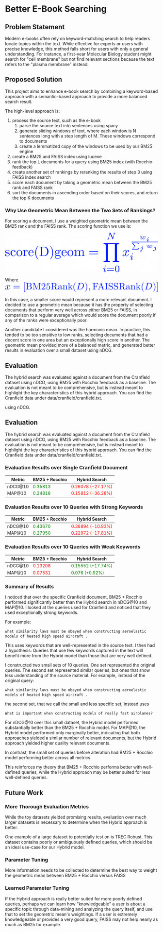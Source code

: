 # Better E-Book Searching

## Problem Statement
Modern e-books often rely on keyword-matching search to help readers locate topics within the text. While effective for experts or users with precise knowledge, this method falls short for users with only a general understanding. For instance, a first-year Molecular Biology student might search for "cell membrane" but not find relevant sections because the text refers to the "plasma membrane" instead.

## Proposed Solution
This project aims to enhance e-book search by combining a keyword-based approach with a semantic-based approach to provide a more balanced search result. 

The high-level approach is:

1. process the source text, such as the e-book
    1. parse the source text into sentences using spacy
    2. generate sliding windows of text, where each window is N sentences long with a step length of M. These windows correspond to documents
    3. create a lemmatized copy of the windows to be used by our BM25 engine
2. create a BM25 and FAISS index using lucene
3. rank the top L documents for a query using BM25 index (with Rocchio feedback)
4. create another set of rankings by reranking the results of step 3 using FAISS index search
5. score each document by taking a geometric mean between the BM25 rank and FAISS rank
6. sort the documents in ascending order based on their scores, and return the top K documents

### Why Use Geometric Mean Between the Two Sets of Rankings?
For scoring a document, I use a weighted geometric mean between the BM25 rank and the FAISS rank. The scoring function we use is:

![Geometric Mean Explanation](img/geom_mean.png)

Where
![Geom Mean Part 2](img/geom_mean_part2.png)

In this case, a smaller score would represent a more relevant document. I decided to use a geometric mean because it has the property of selecting documents that perform very well across either BM25 or FAISS, in comparison to a regular average which would score the document poorly if any of the ranks were exceptionally poor.

Another candidate I considered was the harmonic mean. In practice, this tended to be too sensitive to low ranks, selecting documents that had a decent score in one area but an exceptionally high score in another. The geometric mean provided more of a balanced metric, and generated better results in evaluation over a small dataset using nDCG.

## Evaluation
The hybrid search was evaluated against a document from the Cranfield dataset using nDCG, using BM25 with Rocchio feedback as a baseline. The evaluation is not meant to be comprehensive, but is instead meant to highlight the key characteristics of this hybrid approach. You can find the Cranfield data under data/cranfield/cranfield.txt.

using nDCG.

## Evaluation
The hybrid search was evaluated against a document from the Cranfield dataset using nDCG, using BM25 with Rocchio feedback as a baseline. The evaluation is not meant to be comprehensive, but is instead meant to highlight the key characteristics of this hybrid approach. You can find the Cranfield data under data/cranfield/cranfield.txt.

### Evaluation Results over Single Cranfield Document
| Metric          | BM25 + Rocchio | Hybrid Search |
|-----------------|----------------|---------------|
| nDCG@10         | <span style="color:green">0.35813</span>        | <span style="color:red">0.26078 (-27.17%)</span>       |
| MAP@10          | <span style="color:green">0.24818</span>        | <span style="color:red">0.15812 (-36.28%)</span>       |

### Evaluation Results over 10 Queries with Strong Keywords
| Metric          | BM25 + Rocchio | Hybrid Search | 
|-----------------|----------------|---------------|
| nDCG@10         | <span style="color:green">0.43670</span>        | <span style="color:red">0.38894 (-10.93%)</span>       |
| MAP@10          | <span style="color:green">0.27950</span>        | <span style="color:red">0.22972 (-17.81%)</span>       |

### Evaluation Results over 10 Queries with Weak Keywords
| Metric          | BM25 + Rocchio | Hybrid Search |
|-----------------|----------------|---------------|
| nDCG@10         | <span style="color:red">0.13208</span>        | <span style="color:green">0.15552 (+17.74%)</span>       |
| MAP@10          | <span style="color:red">0.07531</span>        | <span style="color:green">0.076 (+0.92%)</span>         |

### Summary of Results
I noticed that over the specific Cranfield document, BM25 + Rocchio performed significantly better than the Hybrid search in nDCG@10 and MAP@10. I looked at the queries used for Cranfield and noticed that they used exceptionally strong keywords. 

For example: 
```
what similarity laws must be obeyed when constructing aeroelastic models of heated high speed aircraft .
```

This uses keywords that are well-represented in the source text. I then had a hypothesis: Queries that use few keywords captured in the text will benefit more from the Hybrid model than those that are very well defined.

I constructed two small sets of 10 queries. One set represented the original queries. The second set represented similar queries, but ones that show less understanding of the source material. For example, instead of the original query:

```
what similarity laws must be obeyed when constructing aeroelastic models of heated high speed aircraft .
```

the second set, that we call the small and less specific set, instead uses 

```
What is important when constructing models of really fast airplanes?
```

For nDCG@10 over this small dataset, the Hybrid model performed substantially better than the BM25 + Rocchio model. For MAP@10, the Hybrid model performed only marginally better, indicating that both approaches yielded a similar number of relevant documents, but the Hybrid approach yielded higher quality relevant documents.

In contrast, the small set of queries before alteration had BM25 + Rocchio model performing better across all metrics. 

This reinforces my theory that BM25 + Rocchio performs better with well-defined queries, while the Hybrid approach may be better suited for less well-defined queries.

## Future Work

### More Thorough Evaluation Metrics
While the toy datasets yielded promising results, evaluation over much larger datasets is necessary to determine when the Hybrid approach is better. 

One example of a large dataset to potentially test on is TREC Robust. This dataset contains poorly or ambiguously defined queries, which should be an ideal use-case for our Hybrid model.

### Parameter Tuning
More information needs to be collected to determine the best way to weight the geometric mean between BM25 + Rocchio versus FAISS

### Learned Parameter Tuning
If the Hybrid approach is really better suited for more poorly defined queries, perhaps we can learn how "knowledgeable" a user is about a specific topic through data-mining and analyzing the query itself, and use that to set the geometric mean's weightings. If a user is extremely knowledgeable or provides a very good query, FAISS may not help nearly as much as BM25 for example.

